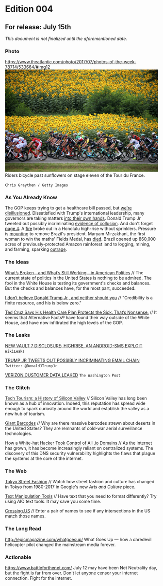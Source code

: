 # Edition 004

## For release: July 15th

_This document is not finalized until the aforementioned date._

### Photo

https://www.theatlantic.com/photo/2017/07/photos-of-the-week-78714/533664/#img12
![tourdefrance.jpg](tourdefrance.jpg)
Riders bicycle past sunflowers on stage eleven of the Tour du France.

`Chris Graythen / Getty Images`

### As You Already Know
The GOP keeps trying to get a healthcare bill passed, but [we're disillusioned](https://www.nytimes.com/2017/07/15/health/senate-health-care-obamacare.html). Dissatisfied with Trump's international leadership, many governors are taking matters [into their own hands](https://www.nytimes.com/2017/07/15/us/trump-governors-diplomatic-missions.html). Donald Trump Jr tweeted out possibly incriminating [evidence of collusion](https://twitter.com/DonaldJTrumpJr/status/884789418455953413). And don't forget [page 4](https://twitter.com/DonaldJTrumpJr/status/884789839522140166). A [fire](https://www.theatlantic.com/news/archive/2017/07/honolulu-fire/533796/) broke out in a Honolulu high-rise without sprinklers. Pressure is [mounting](https://theintercept.com/2017/07/12/as-momentum-grows-to-remove-brazils-president-new-pressure-campaign-sparks-rage/) to remove Brazil's president. Maryam Mirzakhani, the first woman to win the maths' Fields Medal, has [died](http://www.bbc.com/news/science-environment-40617094). Brazil opened up 860,000 acres of previously-protected Amazon rainforest land to logging, mining, and farming, sparking [outrage](http://www.independent.co.uk/news/world/americas/illegal-logging-national-forest-of-jamanxim-brazil-amazon-br-163-protests-deforestation-gisele-a7842796.html).

### The Ideas

[What’s Broken—and What’s Still Working—in American Politics](https://www.theatlantic.com/politics/archive/2017/07/checks-balances/533511/) // The current state of politics in the United States is nothing to be admired. The fool in the White House is testing its government's checks and balances. But the checks and balances have, for the most part, succeeded.

[I don’t believe Donald Trump Jr., and neither should you](https://www.vox.com/policy-and-politics/2017/7/14/15971836/dont-believe-trump-jr) // "Credibility is a finite resource, and his is below zero."

[Ted Cruz Says His Health Care Plan Protects the Sick. That’s Nonsense.](http://www.slate.com/blogs/moneybox/2017/07/14/ted_cruz_claims_his_health_care_plan_protects_sick_americans_nope.html) // It seems that Alternative Facts® have found their way outside of the White House, and have now infiltrated the high levels of the GOP.

### The Leaks

[NEW VAULT 7 DISCLOSURE: HIGHRISE, AN ANDROID-SMS EXPLOIT](https://wikileaks.org/vault7/#Highrise)
`WikiLeaks`

[TRUMP JR TWEETS OUT POSSIBLY INCRIMINATING EMAIL CHAIN](https://twitter.com/DonaldJTrumpJr/status/884789418455953413)
`Twitter: @DonaldJTrumpJr`

[VERIZON CUSTOMER DATA LEAKED](https://www.washingtonpost.com/business/economy/verizon-confirms-data-of-6-million-customers-was-leaked/2017/07/13/f9340746-67d4-11e7-8eb5-cbccc2e7bfbf_story.html)
`The Washington Post`

### The Glitch
[Tech Tourism: a History of Silicon Valley](http://gizmodo.com/before-1948-las-power-grid-was-incompatible-with-the-r-1683629042) // Silicon Valley has long been known as a hub of innovation. Indeed, this reputation has spread wide enough to spark curiosity around the world and establish the valley as a new hub of tourism.

[Giant Barcodes](https://www.youtube.com/watch?v=aMe-xF2sRd4) // Why are there massive barcodes strewn about deserts in the United States? They are remnants of cold-war aerial surveillance technologies.

[How a White-hat Hacker Took Control of All .io Domains](https://thehackerblog.com/the-io-error-taking-control-of-all-io-domains-with-a-targeted-registration/) // As the internet has grown, it has become increasingly reliant on centralized systems. The discovery of this DNS security vulnerability highlights the flaws that plague the systems at the core of the internet.

### The Web

[Tokyo Street Fashion](https://www.google.com/culturalinstitute/beta/exhibit/ogKCPmGdPtB7Iw) // Watch how street fashion and culture has changed in Tokyo from 1980-2017 in Google's new *Arts and Culture* piece.

[Text Manipulation Tools](https://aiotexttools.com/) // Have text that you need to format differently? Try using AIO text tools. It may save you some time.

[Crossing.US](https://www.crossing.us/) // Enter a pair of names to see if any intersections in the US match those names.

### The Long Read
http://epicmagazine.com/whatgoesup/ What Goes Up — how a daredevil helicopter pilot changed the mainstream media forever.

### Actionable
https://www.battleforthenet.com/ July 12 may have been Net Neutrality day, but the fight is far from over. Don't let anyone censor your internet connection. Fight for the internet.
